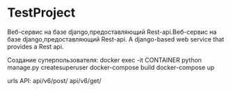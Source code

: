 # TestProject
Веб-сервис на базе django,предоставляющий Rest-api.Веб-сервис на базе django,предоставляющий Rest-api.  A django-based web service that provides a Rest api.

Создание суперпользователя:
docker exec -it CONTAINER python manage.py createsuperuser
docker-compose build
docker-compose up

urls API:
api/v6/post/
api/v6/get/
